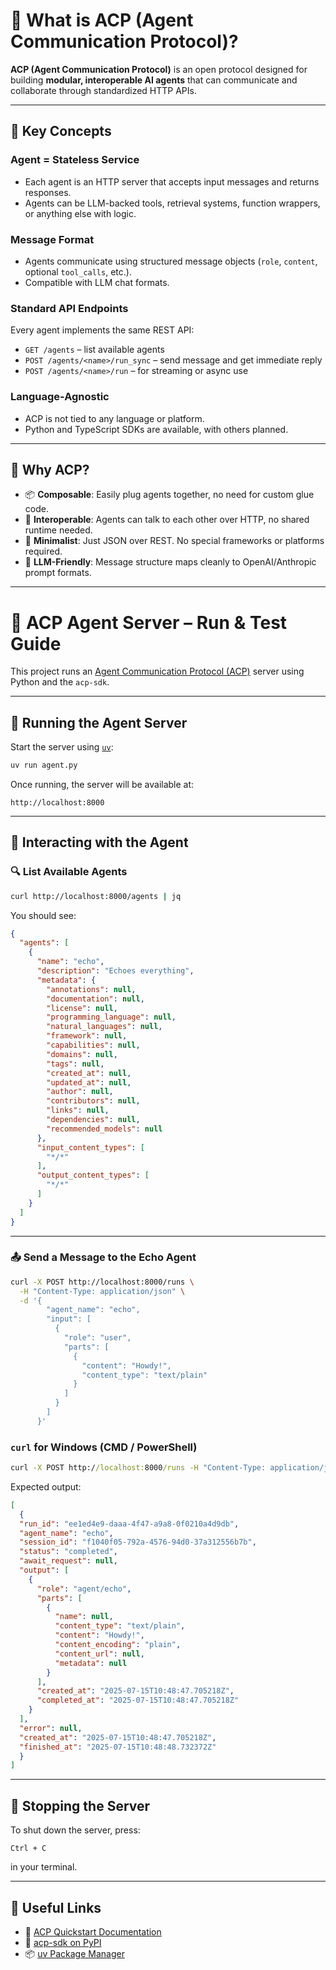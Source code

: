 # 🧠 What is ACP (Agent Communication Protocol)?

**ACP (Agent Communication Protocol)** is an open protocol designed for building **modular, interoperable AI agents** that can communicate and collaborate through standardized HTTP APIs.

---

## 🚀 Key Concepts

### Agent = Stateless Service

- Each agent is an HTTP server that accepts input messages and returns responses.
- Agents can be LLM-backed tools, retrieval systems, function wrappers, or anything else with logic.

### Message Format

- Agents communicate using structured message objects (`role`, `content`, optional `tool_calls`, etc.).
- Compatible with LLM chat formats.

### Standard API Endpoints

Every agent implements the same REST API:

- `GET /agents` – list available agents  
- `POST /agents/<name>/run_sync` – send message and get immediate reply  
- `POST /agents/<name>/run` – for streaming or async use  

### Language-Agnostic

- ACP is not tied to any language or platform.
- Python and TypeScript SDKs are available, with others planned.

---

## 🧩 Why ACP?

- 📦 **Composable**: Easily plug agents together, no need for custom glue code.
- 🔄 **Interoperable**: Agents can talk to each other over HTTP, no shared runtime needed.
- 📐 **Minimalist**: Just JSON over REST. No special frameworks or platforms required.
- 💬 **LLM-Friendly**: Message structure maps cleanly to OpenAI/Anthropic prompt formats.

---

# 🧠 ACP Agent Server – Run & Test Guide

This project runs an [Agent Communication Protocol (ACP)](https://agentcommunicationprotocol.dev) server using Python and the `acp-sdk`.

---

## 🚀 Running the Agent Server

Start the server using [`uv`](https://github.com/astral-sh/uv):

```bash
uv run agent.py
```

Once running, the server will be available at:

```
http://localhost:8000
```

---

## 🧪 Interacting with the Agent

### 🔍 List Available Agents

```bash
curl http://localhost:8000/agents | jq
```

You should see:

```json
{
  "agents": [
    {
      "name": "echo",
      "description": "Echoes everything",
      "metadata": {
        "annotations": null,
        "documentation": null,
        "license": null,
        "programming_language": null,
        "natural_languages": null,
        "framework": null,
        "capabilities": null,
        "domains": null,
        "tags": null,
        "created_at": null,
        "updated_at": null,
        "author": null,
        "contributors": null,
        "links": null,
        "dependencies": null,
        "recommended_models": null
      },
      "input_content_types": [
        "*/*"
      ],
      "output_content_types": [
        "*/*"
      ]
    }
  ]
}
```

---

### 📤 Send a Message to the Echo Agent

```bash
curl -X POST http://localhost:8000/runs \
  -H "Content-Type: application/json" \
  -d '{
        "agent_name": "echo",
        "input": [
          {
            "role": "user",
            "parts": [
              {
                "content": "Howdy!",
                "content_type": "text/plain"
              }
            ]
          }
        ]
      }'
```
### `curl` for Windows (CMD / PowerShell)

```cmd
curl -X POST http://localhost:8000/runs -H "Content-Type: application/json" --data-raw "{\"agent_name\": \"echo\", \"input\": [{\"role\": \"user\", \"parts\": [{\"content\": \"Howdy!\", \"content_type\": \"text/plain\"}]}]}" | jq
```

Expected output:

```json
[
  {
  "run_id": "ee1ed4e9-daaa-4f47-a9a8-0f0210a4d9db",
  "agent_name": "echo",
  "session_id": "f1040f05-792a-4576-94d0-37a312556b7b",
  "status": "completed",
  "await_request": null,
  "output": [
    {
      "role": "agent/echo",
      "parts": [
        {
          "name": null,
          "content_type": "text/plain",
          "content": "Howdy!",
          "content_encoding": "plain",
          "content_url": null,
          "metadata": null
        }
      ],
      "created_at": "2025-07-15T10:48:47.705218Z",
      "completed_at": "2025-07-15T10:48:47.705218Z"
    }
  ],
  "error": null,
  "created_at": "2025-07-15T10:48:47.705218Z",
  "finished_at": "2025-07-15T10:48:48.732372Z"
  }
]
```

---

## 🛑 Stopping the Server

To shut down the server, press:

```
Ctrl + C
```

in your terminal.

---

## 📎 Useful Links
- 🔗 [ACP Quickstart Documentation](https://agentcommunicationprotocol.dev/introduction/quickstart)
- 🧰 [acp-sdk on PyPI](https://pypi.org/project/acp-sdk/)
- 📦 [uv Package Manager](https://github.com/astral-sh/uv)